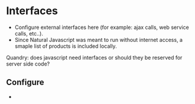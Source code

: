 # Interfaces

- Configure external interfaces here (for example: ajax calls, web service calls, etc..). 
- Since Natural Javascript was meant to run without internet access, a smaple list of products is included locally. 

Quandry: does javascript need interfaces or should they be reserved for server side code?

## Configure

- 

